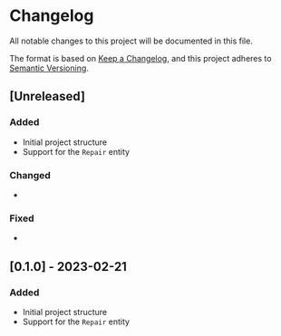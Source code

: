 # Changelog

All notable changes to this project will be documented in this file.

The format is based on [Keep a Changelog](https://keepachangelog.com/en/1.0.0/),
and this project adheres to [Semantic Versioning](https://semver.org/spec/v2.0.0.html).

## [Unreleased]

### Added

* Initial project structure
* Support for the `Repair` entity

### Changed

*

### Fixed

*

## [0.1.0] - 2023-02-21

### Added

* Initial project structure
* Support for the `Repair` entity
